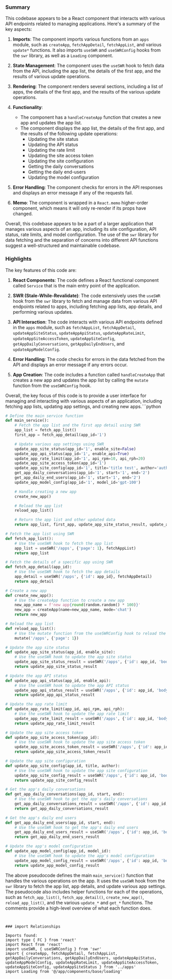 

### Summary

This codebase appears to be a React component that interacts with various API endpoints related to managing applications. Here's a summary of the key aspects:

1. **Imports**: The component imports various functions from an `apps` module, such as `createApp`, `fetchAppDetail`, `fetchAppList`, and various `update*` functions. It also imports `useSWR` and `useSWRConfig` hooks from the `swr` library, as well as a `Loading` component.

2. **State Management**: The component uses the `useSWR` hook to fetch data from the API, including the app list, the details of the first app, and the results of various update operations.

3. **Rendering**: The component renders several sections, including a list of apps, the details of the first app, and the results of the various update operations.

4. **Functionality**:
   - The component has a `handleCreateApp` function that creates a new app and updates the app list.
   - The component displays the app list, the details of the first app, and the results of the following update operations:
     - Updating the site status
     - Updating the API status
     - Updating the rate limit
     - Updating the site access token
     - Updating the site configuration
     - Getting the daily conversations
     - Getting the daily end-users
     - Updating the model configuration

5. **Error Handling**: The component checks for errors in the API responses and displays an error message if any of the requests fail.

6. **Memo**: The component is wrapped in a `React.memo` higher-order component, which means it will only re-render if its props have changed.

Overall, this codebase appears to be a part of a larger application that manages various aspects of an app, including its site configuration, API status, rate limits, and model configuration. The use of the `swr` library for data fetching and the separation of concerns into different API functions suggest a well-structured and maintainable codebase.

### Highlights

The key features of this code are:

1. **React Components**: The code defines a React functional component called `Service` that is the main entry point of the application.

2. **SWR (Stale-While-Revalidate)**: The code extensively uses the `useSWR` hook from the `swr` library to fetch and manage data from various API endpoints related to apps, including fetching app lists, app details, and performing various updates.

3. **API Interaction**: The code interacts with various API endpoints defined in the `apps` module, such as `fetchAppList`, `fetchAppDetail`, `updateAppSiteStatus`, `updateAppApiStatus`, `updateAppRateLimit`, `updateAppSiteAccessToken`, `updateAppSiteConfig`, `getAppDailyConversations`, `getAppDailyEndUsers`, and `updateAppModelConfig`.

4. **Error Handling**: The code checks for errors in the data fetched from the API and displays an error message if any errors occur.

5. **App Creation**: The code includes a function called `handleCreateApp` that creates a new app and updates the app list by calling the `mutate` function from the `useSWRConfig` hook.

Overall, the key focus of this code is to provide a user interface for managing and interacting with various aspects of an application, including fetching app lists, updating app settings, and creating new apps.```python
```python
# Define the main service function
def main_service():
    # Fetch the app list and the first app detail using SWR
    app_list = fetch_app_list()
    first_app = fetch_app_detail(app_id='1')

    # Update various app settings using SWR
    update_app_site_status(app_id='1', enable_site=False)
    update_app_api_status(app_id='1', enable_api=True)
    update_app_rate_limit(app_id='1', api_rpm=10, api_rph=20)
    update_app_site_access_token(app_id='1')
    update_app_site_config(app_id='1', title='title test', author='author test')
    get_app_daily_conversations(app_id='1', start='1', end='2')
    get_app_daily_end_users(app_id='1', start='1', end='2')
    update_app_model_config(app_id='1', model_id='gpt-100')

    # Handle creating a new app
    create_new_app()

    # Reload the app list
    reload_app_list()

    # Return the app list and other updated data
    return app_list, first_app, update_app_site_status_result, update_app_api_status_result, update_app_rate_limit_result, update_app_site_access_token_result, update_app_site_config_result, get_app_daily_conversations_result, get_app_daily_end_users_result, update_app_model_config_result

# Fetch the app list using SWR
def fetch_app_list():
    # Use the useSWR hook to fetch the app list
    app_list = useSWR('/apps', {'page': 1}, fetchAppList)
    return app_list

# Fetch the details of a specific app using SWR
def fetch_app_detail(app_id):
    # Use the useSWR hook to fetch the app details
    app_detail = useSWR('/apps', {'id': app_id}, fetchAppDetail)
    return app_detail

# Create a new app
def create_new_app():
    # Use the createApp function to create a new app
    new_app_name = f'new app{round(random.random() * 100)}'
    new_app = createApp(name=new_app_name, mode='chat')
    return new_app

# Reload the app list
def reload_app_list():
    # Use the mutate function from the useSWRConfig hook to reload the app list
    mutate('/apps', {'page': 1})

# Update the app site status
def update_app_site_status(app_id, enable_site):
    # Use the useSWR hook to update the app site status
    update_app_site_status_result = useSWR('/apps', {'id': app_id, 'body': {'enable_site': enable_site}}, updateAppSiteStatus)
    return update_app_site_status_result

# Update the app API status
def update_app_api_status(app_id, enable_api):
    # Use the useSWR hook to update the app API status
    update_app_api_status_result = useSWR('/apps', {'id': app_id, 'body': {'enable_api': enable_api}}, updateAppApiStatus)
    return update_app_api_status_result

# Update the app rate limit
def update_app_rate_limit(app_id, api_rpm, api_rph):
    # Use the useSWR hook to update the app rate limit
    update_app_rate_limit_result = useSWR('/apps', {'id': app_id, 'body': {'api_rpm': api_rpm, 'api_rph': api_rph}}, updateAppRateLimit)
    return update_app_rate_limit_result

# Update the app site access token
def update_app_site_access_token(app_id):
    # Use the useSWR hook to update the app site access token
    update_app_site_access_token_result = useSWR('/apps', {'id': app_id, 'body': {}}, updateAppSiteAccessToken)
    return update_app_site_access_token_result

# Update the app site configuration
def update_app_site_config(app_id, title, author):
    # Use the useSWR hook to update the app site configuration
    update_app_site_config_result = useSWR('/apps', {'id': app_id, 'body': {'title': title, 'author': author}}, updateAppSiteConfig)
    return update_app_site_config_result

# Get the app's daily conversations
def get_app_daily_conversations(app_id, start, end):
    # Use the useSWR hook to get the app's daily conversations
    get_app_daily_conversations_result = useSWR('/apps', {'id': app_id, 'body': {'start': start, 'end': end}}, getAppDailyConversations)
    return get_app_daily_conversations_result

# Get the app's daily end users
def get_app_daily_end_users(app_id, start, end):
    # Use the useSWR hook to get the app's daily end users
    get_app_daily_end_users_result = useSWR('/apps', {'id': app_id, 'body': {'start': start, 'end': end}}, getAppDailyEndUsers)
    return get_app_daily_end_users_result

# Update the app's model configuration
def update_app_model_config(app_id, model_id):
    # Use the useSWR hook to update the app's model configuration
    update_app_model_config_result = useSWR('/apps', {'id': app_id, 'body': {'model_id': model_id}}, updateAppModelConfig)
    return update_app_model_config_result
```

The above pseudocode defines the main `main_service()` function that handles the various operations on the app. It uses the `useSWR` hook from the `swr` library to fetch the app list, app details, and update various app settings. The pseudocode also includes helper functions for each of the operations, such as `fetch_app_list()`, `fetch_app_detail()`, `create_new_app()`, `reload_app_list()`, and the various `update_*` and `get_*` functions. The comments provide a high-level overview of what each function does.
```


### import Relationships

Imports found:
import type { FC } from 'react'
import React from 'react'
import useSWR, { useSWRConfig } from 'swr'
import { createApp, fetchAppDetail, fetchAppList, getAppDailyConversations, getAppDailyEndUsers, updateAppApiStatus, updateAppModelConfig, updateAppRateLimit, updateAppSiteAccessToken, updateAppSiteConfig, updateAppSiteStatus } from '../apps'
import Loading from '@/app/components/base/loading'
